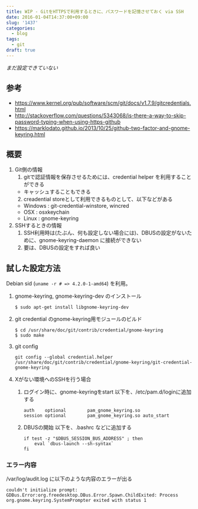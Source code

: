 ```yaml
---
title: WIP - GitをHTTPSで利用するときに、パスワードを記憶させておく via SSH
date: 2016-01-04T14:37:00+09:00
slug: '1437'
categories:
  - blog
tags:
  - git
draft: true
---
```



*まだ設定できていない*

## 参考

- <https://www.kernel.org/pub/software/scm/git/docs/v1.7.9/gitcredentials.html>
- <http://stackoverflow.com/questions/5343068/is-there-a-way-to-skip-password-typing-when-using-https-github>
- <https://marklodato.github.io/2013/10/25/github-two-factor-and-gnome-keyring.html>

## 概要

1. Git側の情報
    1. gitで認証情報を保存させるためには、credential helper を利用することができる
      - キャッシュすることもできる
    2. creadential storeとして利用できるものとして、以下などがある
      - Windows : git-credential-winstore, wincred
      - OSX : osxkeychain
      - Linux : gnome-keyring
2. SSHするときの情報
    1. SSH利用時は(たぶん、何も設定しない場合には)、DBUSの設定がないために、gnome-keyring-daemon に接続ができない
    2. 要は、DBUSの設定をすれば良い

## 試した設定方法
Debian sid (`uname -r # => 4.2.0-1-amd64`) を利用。

1. gnome-keyring, gnome-keyring-dev のインストール

    ```
    $ sudo apt-get install libgnome-keyring-dev
    ```
2. git credential のgnome-keyring用モジュールのビルド

    ```
    $ cd /usr/share/doc/git/contrib/credential/gnome-keyring
    $ sudo make
    ```
3. git config

    ```
    git config --global credential.helper /usr/share/doc/git/contrib/credential/gnome-keyring/git-credential-gnome-keyring
    ```
4. Xがない環境へのSSHを行う場合
    1. ログイン時に、gnome-keyringをstart
        以下を、/etc/pam.d/loginに追加する

        ```
        auth    optional        pam_gnome_keyring.so
        session optional        pam_gnome_keyring.so auto_start
        ```

    2. DBUSの開始
        以下を、.bashrc などに追加する

        ```
        if test -z "$DBUS_SESSION_BUS_ADDRESS" ; then
            eval `dbus-launch --sh-syntax`
        fi
        ```


### エラー内容
/var/log/audit.log に以下のような内容のエラーが出る

```
couldn't initialize prompt: GDBus.Error:org.freedesktop.DBus.Error.Spawn.ChildExited: Process org.gnome.keyring.SystemPrompter exited with status 1
```
